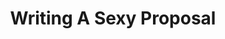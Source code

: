 ---
title: 'Writing A Sexy Proposal'
videos: [
  {"title": "Intro", "url": "1. Intro-t6wt80sm7m.mp4"},
  {"title": "What Sexy Proposals Are Made Of", "url": "2.  What Sexy Proposals Are Made Of -7xpd8zonwf.mp4"},
  {"title": "Describing The Work", "url": "3. Describing The Work-zv9kt9n6pe.mp4"},
  {"title": "The 'Me' Factor", "url": "4. The \"Me\" Factor-dmyqvw1e9x.mp4"},
  {"title": "Pricing Psychology", "url": "5.  Pricing Psychology-n0p3yshs25.mp4"},
  {"title": "Building Price Packages", "url": "6. Building Price Packages-bz1km7xnbu.mp4"},
  {"title": "Packages Example", "url": "7. Packages Example-gia2phbeyj.mp4"},
  {"title": "Payments Structure", "url": "8. Payments Structure-4ia8on9yxl.mp4"},
  {"title": "The Next Steps", "url": "9. The Next Steps -s4ympur1x0.mp4"},
  {"title": "Proposals 3.0", "url": "10. Proposals 3.0-q4f90ivfh0.mp4"},
  {"title": "Final Thoughts", "url": "11. Final Thoughts-htvdfqqifh.mp4"}
]
sort: 5
---